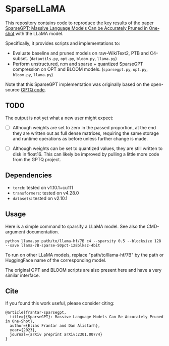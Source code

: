 # SparseLLaMA

This repository contains code to reproduce the key results of the paper [SparseGPT: Massive Language Models Can be Accurately Pruned in One-shot](https://arxiv.org/abs/2301.00774) with the LLaMA model.

Specifically, it provides scripts and implementations to:

* Evaluate baseline and pruned models on raw-WikiText2, PTB and C4-subset. (`datautils.py`, `opt.py`, `bloom.py`, `llama.py`) 
* Perform unstructured, n:m and sparse + quantized SparseGPT compression on OPT and BLOOM models. (`sparsegpt.py`, `opt.py`, `bloom.py`, `llama.py`)

Note that this SparseGPT implementation was originally based on the open-source [GPTQ code](https://github.com/IST-DASLab/gptq). 

## TODO

The output is not yet what a new user might expect:

- [ ] Although weights are set to zero in the passed proportion, at the end they are written out as full dense matrices, requiring the same storage and runtime operations as before unless further change is made.
- [ ] Although weights can be set to quantized values, they are still written to disk in float16. This can likely be improved by pulling a little more code from the GPTQ project.


## Dependencies

* `torch`: tested on v1.10.1+cu111
* `transformers`: tested on v4.28.0
* `datasets`: tested on v2.10.1

## Usage

Here is a simple command to sparsify a LLaMA model.
See also the CMD-argument documentation.

```
python llama.py path/to/llama-hf/7B c4 --sparsity 0.5 --blocksize 128 --save llama-7B-sparse-50pct-128blksz-4bit
```

To run on other LLaMA models, replace "path/to/llama-hf/7B" by the path or HuggingFace name of the corresponding model.

The original OPT and BLOOM scripts are also present here and have a very similar interface.

## Cite

If you found this work useful, please consider citing:

```
@article{frantar-sparsegpt,
  title={{SparseGPT}: Massive Language Models Can Be Accurately Pruned in One-Shot}, 
  author={Elias Frantar and Dan Alistarh},
  year={2023},
  journal={arXiv preprint arXiv:2301.00774}
}
```
